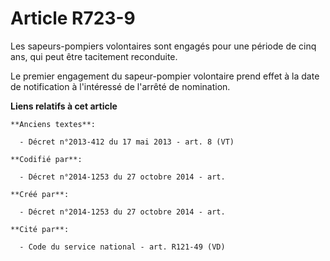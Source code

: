 # Article R723-9

Les sapeurs-pompiers volontaires sont engagés pour une période de cinq ans, qui peut être tacitement reconduite.

Le premier engagement du sapeur-pompier volontaire prend effet à la date de notification à l'intéressé de l'arrêté de
nomination.

**Liens relatifs à cet article**

	**Anciens textes**:

	  - Décret n°2013-412 du 17 mai 2013 - art. 8 (VT)

	**Codifié par**:

	  - Décret n°2014-1253 du 27 octobre 2014 - art.

	**Créé par**:

	  - Décret n°2014-1253 du 27 octobre 2014 - art.

	**Cité par**:

	  - Code du service national - art. R121-49 (VD)
